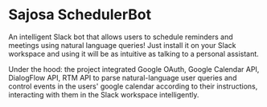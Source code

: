 # Sajosa SchedulerBot

An intelligent Slack bot that allows users to schedule reminders and meetings using natural language queries! Just install it on your Slack workspace and using it will be as intuitive as talking to a personal assistant. 

Under the hood: the project integrated Google OAuth, Google Calendar API, DialogFlow API, RTM API to parse natural-language user queries and control events in the users' google calendar according to their instructions, interacting with them in the Slack workspace intelligently.
